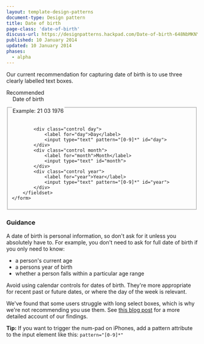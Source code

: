 ```yaml
---
layout: template-design-patterns
document-type: Design pattern
title: Date of birth
page-class: 'date-of-birth'
discuss-url: https://designpatterns.hackpad.com/Date-of-birth-648NbMKNYTr
published: 10 January 2014
updated: 10 January 2014
phases:
  - alpha
---
```


Our current recommendation for capturing date of birth is to use three clearly labelled text boxes.

<div class="pattern-example">
	<div class="ribbon">Recommended</div>
	<form class="form">
		<fieldset class="date-of-birth">
			<legend>Date of birth <p class="hint">Example: 21 03 1976</p></legend>

			<div class="control day">
		  		<label for="day">Day</label>
		  		<input type="text" pattern="[0-9]*" id="day">
			</div>
			<div class="control month">
		  		<label for="month">Month</label>
		  		<input type="text" id="month">
			</div>
			<div class="control year">
		  		<label for="year">Year</label>
		  		<input type="text" pattern="[0-9]*" id="year">
			</div>
		</fieldset>
	</form>
</div>

### Guidance

A date of birth is personal information, so don't ask for it unless you absolutely have to. For example, you don't need to ask for full date of birth if you only need to know:

* a person's current age
* a persons year of birth
* whether a person falls within a particular age range

Avoid using calendar controls for dates of birth. They're more appropriate for recent past or future dates, or where the day of the week is relevant.

We've found that some users struggle with long select boxes, which is why we're not recommending you use them.
See [this blog post](https://designnotes.blog.gov.uk/2013/12/05/asking-for-a-date-of-birth/) for a more detailed account of our findings.

**Tip:** If you want to trigger the num-pad on iPhones, add a pattern attribute to the input element like this: `pattern="[0-9]*"`